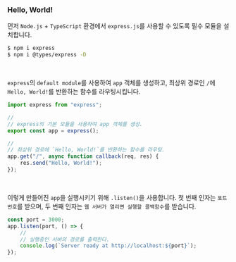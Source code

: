 ### Hello, World!

먼저 `Node.js` + `TypeScript` 환경에서 `express.js`를 사용할 수 있도록 필수 모듈을 설치합니다.

```bash
$ npm i express
$ npm i @types/express -D
```

<br/>

`express`의 `default module`를 사용하여 `app` 객체를 생성하고, 최상위 경로인 `/`에 `Hello, World!`를 반환하는 함수를 라우팅시킵니다.

```ts
import express from "express";

//
// express의 기본 모듈을 사용하여 app 객체를 생성.
export const app = express();

//
// 최상위 경로에 `Hello, World!`를 반환하는 함수를 라우팅.
app.get("/", async function callback(req, res) {
    res.send("Hello, World!");
});
```

<br/>

이렇게 만들어진 `app`을 실행시키기 위해 `.listen()`을 사용합니다. 첫 번째 인자는 `포트번호`를 받으며, 두 번째 인자는 `웹 서버가 열리면 실행할 콜백함수`를 받습니다.

```ts
const port = 3000;
app.listen(port, () => {
    //
    // 실행중인 서버의 경로를 출력한다.
    console.log(`Server ready at http://localhost:${port}`);
});
```
